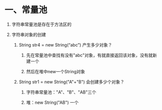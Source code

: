 # 一、常量池

   1. 字符串常量池是存在于方法区的
   
   2. 字符串对象的创建
   
      1. String str4 = new String(“abc”) 产生多少对象？
      
         1. 先在常量池中查找有没有"abc"对象，有就直接返回该对象，没有就新建一个
         
         2. 然后在堆中new一个String对象
         
      2. String str1 = new String("A"+"B") 会创建多少个对象？
      
         1. 字符串常量池："A"、"B"、"AB"三个
         
         2. 堆：new String("AB") 一个
   
     

